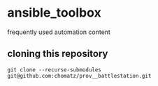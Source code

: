 # ansible_toolbox
frequently used automation content

## cloning this repository
`git clone --recurse-submodules git@github.com:chomatz/prov__battlestation.git`
